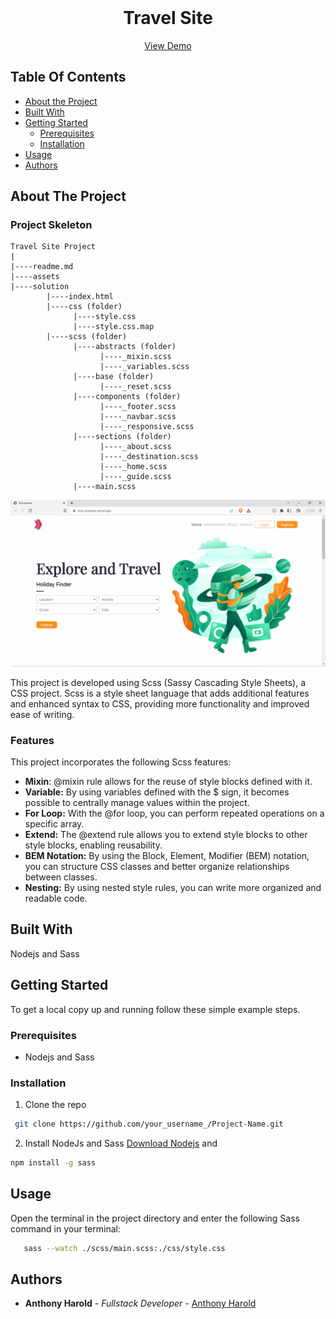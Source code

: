 <br/>
<p align="center">
  <h1 align="center">Travel Site</h1>

  <p align="center">
    <a href="https://scss-projects.vercel.app/">View Demo</a>
  </p>
</p>



## Table Of Contents

* [About the Project](#about-the-project)
* [Built With](#built-with)
* [Getting Started](#getting-started)
  * [Prerequisites](#prerequisites)
  * [Installation](#installation)
* [Usage](#usage)
* [Authors](#authors)


## About The Project

### Project Skeleton 

```
Travel Site Project
|
|----readme.md                
|----assets            
|----solution
        |----index.html  
        |----css (folder)   
              |----style.css  
              |----style.css.map  
        |----scss (folder)   
              |----abstracts (folder) 
                    |----_mixin.scss 
                    |----_variables.scss 
              |----base (folder) 
                    |----_reset.scss               
              |----components (folder) 
                    |----_footer.scss 
                    |----_navbar.scss 
                    |----_responsive.scss 
              |----sections (folder) 
                    |----_about.scss 
                    |----_destination.scss 
                    |----_home.scss 
                    |----_guide.scss 
              |----main.scss  
```

![Screen Shot](Sass.gif)

This project is developed using Scss (Sassy Cascading Style Sheets), a CSS project. Scss is a style sheet language that adds additional features and enhanced syntax to CSS, providing more functionality and improved ease of writing.

### Features
This project incorporates the following Scss features:

- **Mixin**: @mixin rule allows for the reuse of style blocks defined with it.
- **Variable:** By using variables defined with the $ sign, it becomes possible to centrally manage values within the project.
- **For Loop:** With the @for loop, you can perform repeated operations on a specific array.
- **Extend:** The @extend rule allows you to extend style blocks to other style blocks, enabling reusability.
- **BEM Notation:** By using the Block, Element, Modifier (BEM) notation, you can structure CSS classes and better organize relationships between classes.
- **Nesting:** By using nested style rules, you can write more organized and readable code.

## Built With

Nodejs and Sass

## Getting Started

To get a local copy up and running follow these simple example steps.

### Prerequisites

* Nodejs and Sass

### Installation

1. Clone the repo

 ```sh
  git clone https://github.com/your_username_/Project-Name.git
 ```
2. Install NodeJs and Sass
<a href="https://nodejs.org/en">Download Nodejs</a>
and
```sh
npm install -g sass
```


## Usage

Open the terminal in the project directory and enter the following Sass command in your terminal:
 ```sh
    sass --watch ./scss/main.scss:./css/style.css
 ```

## Authors

* **Anthony Harold** - *Fullstack Developer* - [Anthony Harold](https://github.com/anthonyharold67/)


